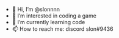 - 👋 Hi, I’m @slonnnn
- 👀 I’m interested in coding a game
- 🌱 I’m currently learning code
- 📫 How to reach me: discord slon#9436

<!---
slonnnn/slonnnn is a ✨ special ✨ repository because its `README.md` (this file) appears on your GitHub profile.
You can click the Preview link to take a look at your changes.
--->
